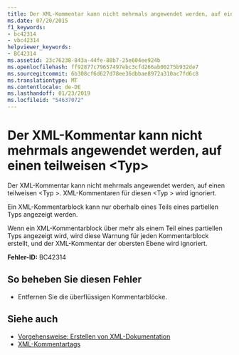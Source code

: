 ```yaml
---
title: Der XML-Kommentar kann nicht mehrmals angewendet werden, auf einen teilweisen &lt;Typ&gt;
ms.date: 07/20/2015
f1_keywords:
- bc42314
- vbc42314
helpviewer_keywords:
- BC42314
ms.assetid: 23c76238-843a-44fe-88b7-25e604ee924b
ms.openlocfilehash: ff92877c79657497ebc3cfd266ab00275b932de7
ms.sourcegitcommit: 6b308cf6d627d78ee36dbbae8972a310ac7fd6c8
ms.translationtype: MT
ms.contentlocale: de-DE
ms.lasthandoff: 01/23/2019
ms.locfileid: "54637072"
---
```

# <a name="xml-comment-cannot-be-applied-more-than-once-on-a-partial-lttypegt"></a>Der XML-Kommentar kann nicht mehrmals angewendet werden, auf einen teilweisen &lt;Typ&gt;
Der XML-Kommentar kann nicht mehrmals angewendet werden, auf einen teilweisen \<Typ >. XML-Kommentaren für diesen \<Typ > wird ignoriert.  
  
 Ein XML-Kommentarblock kann nur oberhalb eines Teils eines partiellen Typs angezeigt werden.  
  
 Wenn ein XML-Kommentarblock über mehr als einem Teil eines partiellen Typs angezeigt wird, wird diese Warnung für jeden Kommentarblock erstellt, und der XML-Kommentar der obersten Ebene wird ignoriert.  
  
 **Fehler-ID:** BC42314  
  
## <a name="to-correct-this-error"></a>So beheben Sie diesen Fehler  
  
-   Entfernen Sie die überflüssigen Kommentarblöcke.  
  
## <a name="see-also"></a>Siehe auch
- [Vorgehensweise: Erstellen von XML-Dokumentation](../../visual-basic/programming-guide/program-structure/how-to-create-xml-documentation.md)
- [XML-Kommentartags](../../visual-basic/language-reference/xmldoc/index.md)
